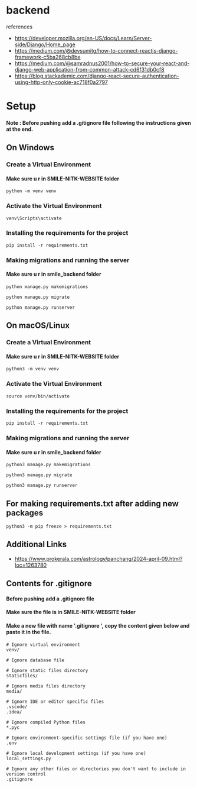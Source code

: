 # backend
references
- https://developer.mozilla.org/en-US/docs/Learn/Server-side/Django/Home_page
- https://medium.com/@devsumitg/how-to-connect-reactjs-django-framework-c5ba268cb8be
- https://medium.com/@samradnus2001/how-to-secure-your-react-and-django-web-application-from-common-attack-cd6f31db0cf8
- https://blog.stackademic.com/django-react-secure-authentication-using-http-only-cookie-ac718f0a2797

# Setup

#### Note : Before pushing add a .gitignore file following the instructions given at the end.

## On Windows

### Create a Virtual Environment 

#### Make sure u r in SMILE-NITK-WEBSITE folder
```
python -m venv venv
```
### Activate the Virtual Environment 
```
venv\Scripts\activate
```
### Installing the requirements for the project
```
pip install -r requirements.txt
```
### Making migrations and running the server

#### Make sure u r in smile_backend folder
```
python manage.py makemigrations
```
```
python manage.py migrate
```
```
python manage.py runserver
```
## On macOS/Linux

### Create a Virtual Environment 

#### Make sure u r in SMILE-NITK-WEBSITE folder
```
python3 -m venv venv
```

### Activate the Virtual Environment 

```
source venv/bin/activate
```

### Installing the requirements for the project
```
pip install -r requirements.txt
```
### Making migrations and running the server

#### Make sure u r in smile_backend folder
```
python3 manage.py makemigrations
```
```
python3 manage.py migrate
```

```
python3 manage.py runserver
```

## For making requirements.txt after adding new packages
```
python3 -m pip freeze > requirements.txt
```
## Additional Links

- https://www.prokerala.com/astrology/panchang/2024-april-09.html?loc=1263780





## Contents for .gitignore
#### Before pushing add a .gitignore file
#### Make sure the file is in SMILE-NITK-WEBSITE folder
#### Make a new file with name '.gitignore ', copy the content given below and paste it in the file.

```
# Ignore virtual environment
venv/

# Ignore database file

# Ignore static files directory
staticfiles/

# Ignore media files directory
media/

# Ignore IDE or editor specific files
.vscode/
.idea/

# Ignore compiled Python files
*.pyc

# Ignore environment-specific settings file (if you have one)
.env

# Ignore local development settings (if you have one)
local_settings.py

# Ignore any other files or directories you don't want to include in version control
.gitignore

```

